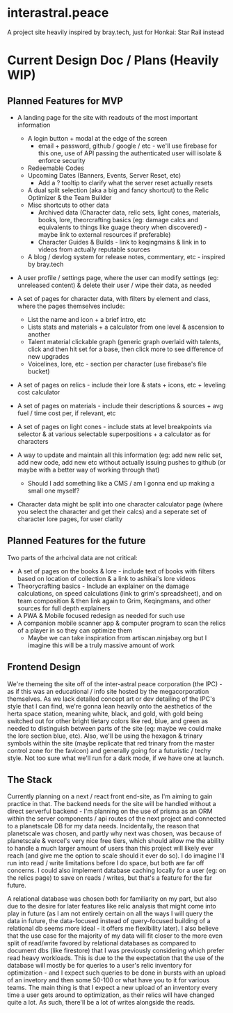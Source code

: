 # interastral.peace
A project site heavily inspired by bray.tech, just for Honkai: Star Rail instead

# Current Design Doc / Plans (Heavily WIP)

## Planned Features for MVP

* A landing page for the site with readouts of the most important information
  * A login button + modal at the edge of the screen
    * email + password, github / google / etc - we'll use firebase for this one, use of API passing the authenticated user will isolate & enforce security 
  * Redeemable Codes
  * Upcoming Dates (Banners, Events, Server Reset, etc)
    * Add a ? tooltip to clarify what the server reset actually resets
  * A dual split selection (aka a big and fancy shortcut) to the Relic Optimizer & the Team Builder
  * Misc shortcuts to other data
    * Archived data (Character data, relic sets, light cones, materials, books, lore, theorcrafting basics (eg: damage calcs and equivalents to things like guage theory when discovered) - maybe link to external resources if preferable)
    * Character Guides & Builds - link to keqingmains & link in to videos from actually reputable sources
  * A blog / devlog system for release notes, commentary, etc - inspired by bray.tech

* A user profile / settings page, where the user can modify settings (eg: unreleased content) & delete their user / wipe their data, as needed
* A set of pages for character data, with filters by element and class, where the pages themselves include:
  * List the name and icon + a brief intro, etc
  * Lists stats and materials + a calculator from one level & ascension to another
  * Talent material clickable graph (generic graph overlaid with talents, click and then hit set for a base, then click more to see difference of new upgrades
  * Voicelines, lore, etc - section per character (use firebase's file bucket)
* A set of pages on relics - include their lore & stats + icons, etc + leveling cost calculator
* A set of pages on materials - include their descriptions & sources + avg fuel / time cost per, if relevant, etc
* A set of pages on light cones - include stats at level breakpoints via selector & at various selectable superpositions + a calculator as for characters

* A way to update and maintain all this information (eg: add new relic set, add new code, add new etc without actually issuing pushes to github (or maybe with a better way of working through that)
  * Should I add something like a CMS / am I gonna end up making a small one myself?

* Character data might be split into one character calculator page (where you select the character and get their calcs) and a seperate set of character lore pages, for user clarity

## Planned Features for the future

Two parts of the arhcival data are not critical:
* A set of pages on the books & lore - include text of books with filters based on location of collection & a link to ashikai's lore videos
* Theorycrafting basics - Include an explainer on the damage calculations, on speed calculations (link to grim's spreadsheet), and on team composition & then link again to Grim, Keqingmans, and other sources for full depth explainers
* A PWA & Mobile focused redesign as needed for such use
* A companion mobile scanner app & computer program to scan the relics of a player in so they can optimize them
  * Maybe we can take inspiration from artiscan.ninjabay.org but I imagine this will be a truly massive amount of work

## Frontend Design
We're themeing the site off of the inter-astral peace corporation (the IPC) - as if this was an educational / info site hosted by the megacorporation themselves. As we lack detailed concept art or dev detailing of the IPC's style that I can find, we're gonna lean heavily onto the aesthetics of the herta space station, meaning white, black, and gold, with gold being switched out for other bright tietary colors like red, blue, and green as needed to distinguish between parts of the site (eg: maybe we could make the lore section blue, etc). Also, we'll be using the hexagon & trinary symbols within the site (maybe replicate that red trinary from the master control zone for the favicon) and generally going for a futuristic / techy style. Not too sure what we'll run for a dark mode, if we have one at launch.

## The Stack
Currently planning on a next / react front end-site, as I'm aiming to gain practice in that. The backend needs for the site will be handled without a direct serverful backend - I'm planning on the use of prisma as an ORM within the server components / api routes of the next project and connected to a planetscale DB for my data needs. Incidentally, the reason that planetscale was chosen, and partly why next was chosen, was because of planetscale & vercel's very nice free tiers, which should allow me the ability to handle a much larger amount of users than this project will likely ever reach (and give me the option to scale should it ever do so). I do imagine I'll run into read / write limitations before I do space, but both are far off concerns. I could also implement database caching locally for a user (eg: on the relics page) to save on reads / writes, but that's a feature for the far future.

A relational database was chosen both for familiarity on my part, but also due to the desire for later features like relic analysis that might come into play in future (as I am not entirely certain on all the ways I will query the data in future, the data-focused instead of query-focused building of a relational db seems more ideal - it offers me flexibility later). I also believe that the use case for the majority of my data will fit closer to the more even split of read/write favored by relational databases as compared to document dbs (like firestore) that I was previously considering which prefer read heavy workloads. This is due to the the expectation that the use of the database will mostly be for queries to a user's relic inventory for optimization - and I expect such queries to be done in bursts with an upload of an invetory and then some 50-100 or what have you to it for various teams. The main thing is that I expect a new upload of an inventory every time a user gets around to optimization, as their relics will have changed quite a lot. As such, there'll be a lot of writes alongside the reads.
